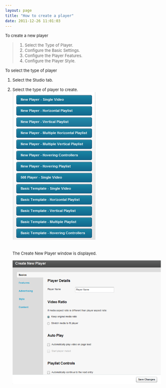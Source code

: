 ```yaml
---
layout: page
title: "How to create a player"
date: 2011-12-26 11:01:03
---
```


<span class="mce-procedure" style="font-size: small;">To create a new player</span>  
  


> 1.  <span style="font-size: small;">Select the Type of Player.</span>
> 2.  <span style="font-size: small;">Configure the Basic Settings.</span>
> 3.  <span style="font-size: small;">Configure the Player Features.</span>
> 4.  <span style="font-size: small;">Configure the Player Style.</span>

<span class="mce-procedure" style="font-size: small;">To select the type of player</span>

1.  <span style="font-size: small;">Select the Studio tab. </span>

2.  <span style="font-size: small;">Select the type of player to create.<br /><img src="../../assets/1057.img">
    
    <span style="font-family: David CLM Medium; font-size: medium;"><span style="font-size: small;"></span></span><span style="font-size: small;"><br />The Create New Player window is displayed.</span><span style="font-family: David CLM Medium; font-size: medium;"><span style="font-size: small;"></span><br /></span>
    
    <span style="font-family: David CLM Medium; font-size: medium;"><img src="../../assets/134.img">
    
     